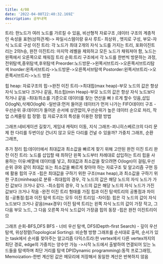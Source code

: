 ```yaml
---
title: 4/08
date: '2022-04-08T22:40:32.169Z'
description: 공부내역
---
```


트리: 한노드가 여러 노드를 가르킬 수 있음, 비선형적 자료구조 ,데이터 구조의 계층적인 속성을 표현(상하관계)-> 파일시스템이랑 유사
루트- 최상위 , 엣지로 구성, 부모-자식 노드로 구성
이진 트리: 각 노드가 최대 2개의 자식 노드를 가지는 트리, 포화이진트리는 2의h승,
완전 이진트리: 마지막 레벨을 제외하고 모든 노드가 채워져야 함, 노드는 왼쪽에서 오른쪽으로 채워짐
트리 순회:트리 구조에서 각 노드를 한번씩 방문하는 과정,전위탐색,중위탐색,후위탐색
Preorder:노드방문->왼쪽서브트리->오른쪽서브트리탐색
Inorder:왼족서브트리->노드방문->오른쪽서브탐색
Postorder:왼쪽서브트리->오른쪽서브트리->노드 방문

힙 heap: 자료구조의 힙->완전 이진 트리->최대힙(max heap)-부모 노드의 값은 항상 자식 노드보다 크거나 같음, 최소힙(min Heap)-부모 노드의 값은 항상 자식 노드보다 작거나 같음 -최대/최소를 기준으로 데이터를 찾는 연산을 뻐ㅏ르게 할수 잇음,삽입O(logN),삭제O(logN) -일반큐:먼저 들어온 데이터가 먼저 나가는 FIFO데이터 구조 -우선순위 큐:데이터가 들어온 순서에 상관없이,우선순위가 높은 데이터 순으로 처리, 작업 스케줄링
힙 정렬: 힙 자료구조의 특성을 이용한 정렬 방법

그래프:네비게이션 길찾기, 게임내 캐릭터 이동, 지식 그래프-쾨니히스베르크의 다리 문제 한 다리를 두번이상 건너지 않고 모든 다리를 건널 수 있을까?
가중치 그래프, 순환 그래프,

추가 정리
힙:데이터에서 최대값과 최소값을 빠르게 찾기 위해 고안된 완전 이진 트리
완전 이진 트리: 노드를 삽입할 때 최하단 왼쪽 노드부터 차례대로 삽입하는 트리
힙을 사용하는 이유:배열에 데이터를 넣고, 최대값과 최소값을 찾으려면 O(logn)이 걸림,우선순위 큐와 같이 최대값 또는 최소값을 빠르게 찾아야 하는 자료구조 및 알고리즘 구현 등에 활용
힙의 구조 -힙은 최대값을 구하기 위한 구조(max heap),과 최소값을 구하기 위한 구조(minheap)로 분류 -최대힙의 경우, 각 노드의 값은 해당 노드의 자식 노드가 가진 값보다 크거나 같다. -최소힙의 경우, 각 노드의 값은 해당 노드의 자식 노드가 가진 값보다 크거나 작음 -완전 이진 트리 형태를 가짐
힙과 이진 탐색트리의 공통점과 차이점 -공통점:힙과 이진 탐색 트리는 모두 이진 트리임 -차이점:
힙은 각 노드의 값이 자식 노드보다 크거나 같음(max경우)
이진 탐색 트리는 왼쪽 자식 노드의 값이 가장 작고, 그 다음 부모 노드, 그 다음 오른쪽 자식 노드값이 가장큼
힙의 동장 -힙은 완전 이진트리이므

그래프 순회-BFS,DFS
BFS - 너비 우선 탐색,
DFS(Depth-first Search) - 깊이 우선 탐색,
위상정렬(Topological Sorting): 비순형 방향 그래프를 순서대로 출력, 순서가 있는 task에서 순서를 찾아주는 알고리즘
다익스트라:한 vertex에서 다른 vertex까지의 최단 경로, edge의 가중치는 양수만 가능
->시작 노드에서 출발하여 연결되어 있는 노드들을 탐색하며 최단 거리를 탐색
DP(Dynamic programming):동적 프로그래밍, Memoization-한번 계산된 값은 메모리에 저장해서 동일한 계산은 반복하지 않음
